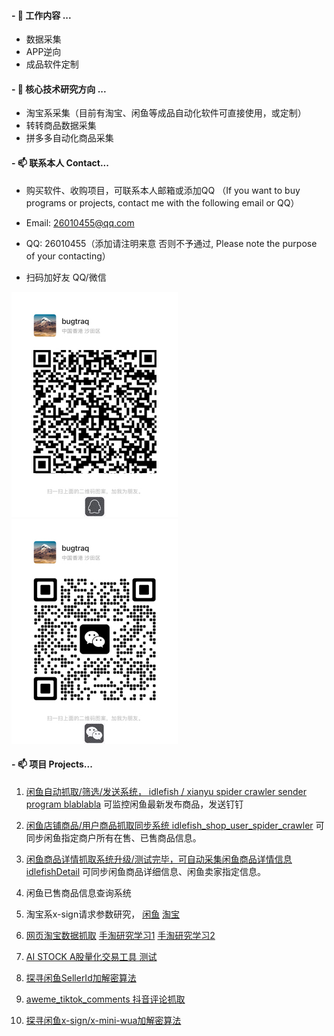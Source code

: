 

<!--

### Hi there 👋


**FightingForWhat/FightingForWhat** is a ✨ _special_ ✨ repository because its `README.md` (this file) appears on your GitHub profile.

Here are some ideas to get you started:

- 👯 I’m looking to collaborate on ...
- 🤔 I’m looking for help with ...
- 💬 Ask me about ...

- 😄 Pronouns: ...
- ⚡ Fun fact: ...

!-->

####  - 🔭 工作内容 ...

* 数据采集
* APP逆向
* 成品软件定制
 
####  - 🌱 核心技术研究方向 ...

* 淘宝系采集（目前有淘宝、闲鱼等成品自动化软件可直接使用，或定制）
* 转转商品数据采集
* 拼多多自动化商品采集


####  - 📫 联系本人 Contact... 

* 购买软件、收购项目，可联系本人邮箱或添加QQ （If you want to buy programs or projects, contact me with the following email or QQ）


* Email: 26010455@qq.com


* QQ: 26010455（添加请注明来意 否则不予通过, Please note the purpose of your contacting）

* 扫码加好友 QQ/微信

![](demo/qq02_360.jpg) ![](demo/wechat03_360.jpg)


####  - 📫 项目 Projects...

1. [闲鱼自动抓取/筛选/发送系统， idlefish / xianyu spider crawler sender program blablabla](https://github.com/FightingForWhat/idlefish_xianyu_spider-crawler-sender) 可监控闲鱼最新发布商品，发送钉钉
2. [闲鱼店铺商品/用户商品抓取同步系统 idlefish_shop_user_spider_crawler](https://github.com/FightingForWhat/idlefish_shop_user_spider_crawler) 可同步闲鱼指定商户所有在售、已售商品信息。
3. [闲鱼商品详情抓取系统升级/测试完毕，可自动采集闲鱼商品详情信息 idlefishDetail](https://github.com/FightingForWhat/idlefishDetail) 可同步闲鱼商品详细信息、闲鱼卖家指定信息。
4. 闲鱼已售商品信息查询系统
5. 淘宝系x-sign请求参数研究， [闲鱼](https://github.com/FightingForWhat/idlefish-xianyu-x-sign-and-request-params) [淘宝](https://github.com/FightingForWhat/taobao_x-sign_20211028)
6. [网页淘宝数据抓取](https://github.com/FightingForWhat/TaobaoSpider) [手淘研究学习1](https://github.com/FightingForWhat/TaoBao-taobao_spider) [手淘研究学习2](https://github.com/FightingForWhat/TaoBao_Spider)

7. [AI STOCK A股量化交易工具 测试](https://github.com/FightingForWhat/AI_STOCK)
8. [探寻闲鱼SellerId加解密算法](https://github.com/FightingForWhat/IdleFish_SellerId)
9. [aweme_tiktok_comments 抖音评论抓取](https://github.com/FightingForWhat/aweme_tiktok_comments)
10. [探寻闲鱼x-sign/x-mini-wua加解密算法](https://github.com/FightingForWhat/unidbg_idle_fish)

